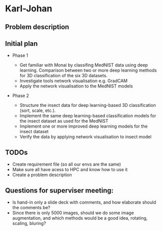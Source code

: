 # Karl-Johan

## Problem description

## Initial plan
- Phase 1
  - Get familiar with Monai by classifing MedNIST data using deep learning. Comparison between two or more deep learning methods for 3D classification of the six 3D datasets. 
  - Investigate tools network visualisation e.g. GradCAM
  - Apply the network visualisation to the MedNIST models
  
- Phase 2
  - Structure the insect data for deep learning-based 3D classification (sort, scale, etc.).
  - Implement the same deep learning-based classification models for the insect dataset as used for the MedNIST
  - Implement one or more improved deep learning models for the insect dataset
  - Verify the data by applying network visualisation to insect model
 
## TODOs
- Create requirement file (so all our envs are the same)
- Make sure all have acess to HPC and know how to use it
- Create a problem description

## Questions for superviser meeting:
- Is hand-in only a slide deck with comments, and how elaborate should the comments be?
- Since there is only 5000 images, should we do some image augmentation, and which methods would be a good idea, rotating, scaling, bluring?
 
   
